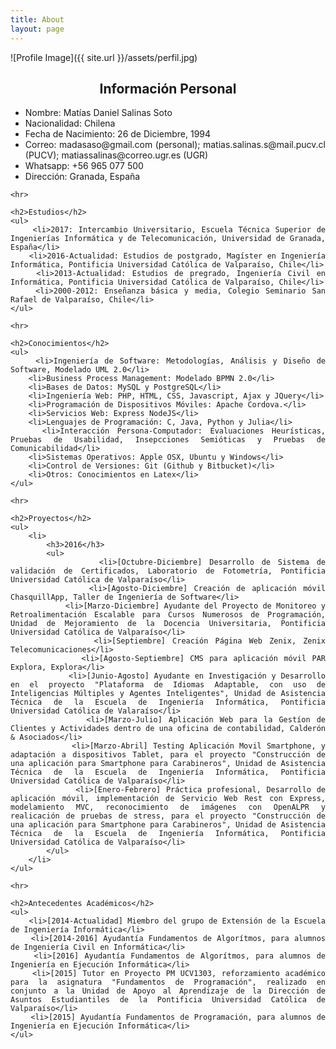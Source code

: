 ```yaml
---
title: About
layout: page
---
```

![Profile Image]({{ site.url }}/assets/perfil.jpg)
<style>
    h2{
        text-align:center;
    }
</style>
<div style="text-align: justify;">
    <h2>Información Personal</h2>
    <ul>
        <li>Nombre: Matías Daniel Salinas Soto</li>
        <li>Nacionalidad: Chilena</li>
        <li>Fecha de Nacimiento: 26 de Diciembre, 1994</li>
        <li>Correo: madasaso@gmail.com (personal); matias.salinas.s@mail.pucv.cl (PUCV); matiassalinas@correo.ugr.es (UGR)</li>
        <li>Whatsapp: +56 965 077 500</li>
        <li>Dirección: Granada, España</li>
    </ul>
    
    <hr>
    
    <h2>Estudios</h2>
    <ul>
        <li>2017: Intercambio Universitario, Escuela Técnica Superior de Ingenierías Informática y de Telecomunicación, Universidad de Granada, España</li>
        <li>2016-Actualidad: Estudios de postgrado, Magíster en Ingeniería Informática, Pontificia Universidad Católica de Valparaíso, Chile</li>
        <li>2013-Actualidad: Estudios de pregrado, Ingeniería Civil en Informática, Pontificia Universidad Católica de Valparaíso, Chile</li>
        <li>2000-2012: Enseñanza básica y media, Colegio Seminario San Rafael de Valparaíso, Chile</li>
    </ul>
    
    <hr>
    
    <h2>Conocimientos</h2>
    <ul>
        <li>Ingeniería de Software: Metodologías, Análisis y Diseño de Software, Modelado UML 2.0</li>
        <li>Business Process Management: Modelado BPMN 2.0</li>
        <li>Bases de Datos: MySQL y PostgreSQL</li>
        <li>Ingeniería Web: PHP, HTML, CSS, Javascript, Ajax y JQuery</li>
        <li>Programación de Dispositivos Móviles: Apache Cordova.</li>
        <li>Servicios Web: Express NodeJS</li>
        <li>Lenguajes de Programación: C, Java, Python y Julia</li>
        <li>Interacción Persona-Computador: Evaluaciones Heurísticas, Pruebas de Usabilidad, Insepcciones Semióticas y Pruebas de Comunicabilidad</li>
        <li>Sistemas Operativos: Apple OSX, Ubuntu y Windows</li>
        <li>Control de Versiones: Git (Github y Bitbucket)</li>
        <li>Otros: Conocimientos en Latex</li>
    </ul>
    
    <hr>
    
    <h2>Proyectos</h2>
    <ul>
        <li>
            <h3>2016</h3>
            <ul>
                <li>[Octubre-Diciembre] Desarrollo de Sistema de validación de Certificados, Laboratorio de Fotometría, Pontificia Universidad Católica de Valparaíso</li>
                <li>[Agosto-Diciembre] Creación de aplicación móvil ChasquillApp, Taller de Ingeniería de Software</li>
                <li>[Marzo-Diciembre] Ayudante del Proyecto de Monitoreo y Retroalimentación Escalable para Cursos Numerosos de Programación, Unidad de Mejoramiento de la Docencia Universitaria, Pontificia Universidad Católica de Valparaíso</li>
                <li>[Septiembre] Creación Página Web Zenix, Zenix Telecomunicaciones</li>
                <li>[Agosto-Septiembre] CMS para aplicación móvil PAR Explora, Explora</li>
                <li>[Junio-Agosto] Ayudante en Investigación y Desarrollo en el proyecto "Plataforma de Idiomas Adaptable, con uso de Inteligencias Múltiples y Agentes Inteligentes", Unidad de Asistencia Técnica de la Escuela de Ingeniería Informática, Pontificia Universidad Católica de Valaraíso</li>
                <li>[Marzo-Julio] Aplicación Web para la Gestíon de Clientes y Actividades dentro de una oficina de contabilidad, Calderón & Asociados</li>
                <li>[Marzo-Abril] Testing Aplicación Movil Smartphone, y adaptación a dispositivos Tablet, para el proyecto "Construcción de una aplicación para Smartphone para Carabineros", Unidad de Asistencia Técnica de la Escuela de Ingeniería Informática, Pontificia Universidad Católica de Valparaíso</li>
                <li>[Enero-Febrero] Práctica profesional, Desarrollo de aplicación móvil, implementación de Servicio Web Rest con Express, modelamiento MVC, reconocimiento de imágenes con OpenALPR y realicación de pruebas de stress, para el proyecto "Construcción de una aplicación para Smartphone para Carabineros", Unidad de Asistencia Técnica de la Escuela de Ingeniería Informática, Pontificia Universidad Católica de Valparaíso</li>
            </ul>
        </li>
    </ul>
    
    <hr>
    
    <h2>Antecedentes Académicos</h2>
    <ul>
        <li>[2014-Actualidad] Miembro del grupo de Extensión de la Escuela de Ingeniería Informática</li>
        <li>[2014-2016] Ayudantía Fundamentos de Algorítmos, para alumnos de Ingeniería Civil en Informática</li>
        <li>[2016] Ayudantía Fundamentos de Algorítmos, para alumnos de Ingeniería en Ejecución Informática</li>
        <li>[2015] Tutor en Proyecto PM UCV1303, reforzamiento académico para la asignatura "Fundamentos de Programación", realizado en conjunto a la Unidad de Apoyo al Aprendizaje de la Dirección de Asuntos Estudiantiles de la Pontificia Universidad Católica de Valparaíso</li>
        <li>[2015] Ayudantía Fundamentos de Programación, para alumnos de Ingeniería en Ejecución Informática</li>
    </ul>
</div>
